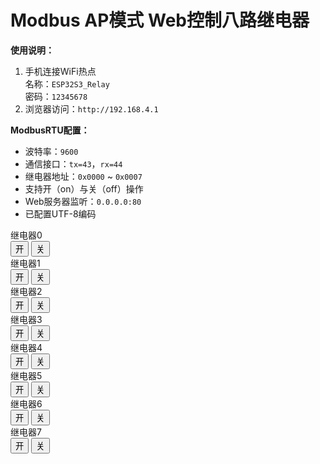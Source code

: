 <!DOCTYPE html>
<html lang="zh-CN">
<head>
    <meta charset="UTF-8">


</head>
<body>
    <div class="container">
        <h1>Modbus AP模式 Web控制八路继电器</h1>
        <div class="instructions">
            <strong>使用说明：</strong>
            <ol>
                <li>手机连接WiFi热点<br>
                    名称：<code>ESP32S3_Relay</code><br>
                    密码：<code>12345678</code>
                </li>
                <li>浏览器访问：<code>http://192.168.4.1</code></li>
            </ol>
        </div>
        <div>
            <strong>ModbusRTU配置：</strong>
            <ul>
                <li>波特率：<code>9600</code></li>
                <li>通信接口：<code>tx=43</code>，<code>rx=44</code></li>
                <li>继电器地址：<code>0x0000</code> ~ <code>0x0007</code></li>
                <li>支持开（on）与关（off）操作</li>
                <li>Web服务器监听：<code>0.0.0.0:80</code></li>
                <li>已配置UTF-8编码</li>
            </ul>
        </div>
        <div class="relay-group">
            <!-- 8个继电器控制按钮 -->
            <div class="relay">
                继电器0<br>
                <button class="on" onclick="controlRelay(0, 'on')">开</button>
                <button class="off" onclick="controlRelay(0, 'off')">关</button>
            </div>
            <div class="relay">
                继电器1<br>
                <button class="on" onclick="controlRelay(1, 'on')">开</button>
                <button class="off" onclick="controlRelay(1, 'off')">关</button>
            </div>
            <div class="relay">
                继电器2<br>
                <button class="on" onclick="controlRelay(2, 'on')">开</button>
                <button class="off" onclick="controlRelay(2, 'off')">关</button>
            </div>
            <div class="relay">
                继电器3<br>
                <button class="on" onclick="controlRelay(3, 'on')">开</button>
                <button class="off" onclick="controlRelay(3, 'off')">关</button>
            </div>
            <div class="relay">
                继电器4<br>
                <button class="on" onclick="controlRelay(4, 'on')">开</button>
                <button class="off" onclick="controlRelay(4, 'off')">关</button>
            </div>
            <div class="relay">
                继电器5<br>
                <button class="on" onclick="controlRelay(5, 'on')">开</button>
                <button class="off" onclick="controlRelay(5, 'off')">关</button>
            </div>
            <div class="relay">
                继电器6<br>
                <button class="on" onclick="controlRelay(6, 'on')">开</button>
                <button class="off" onclick="controlRelay(6, 'off')">关</button>
            </div>
            <div class="relay">
                继电器7<br>
                <button class="on" onclick="controlRelay(7, 'on')">开</button>
                <button class="off" onclick="controlRelay(7, 'off')">关</button>
            </div>
        </div>
    </div>
</body>
</html>
